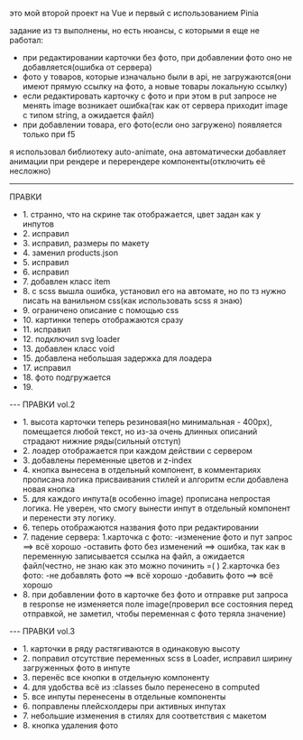 это мой второй проект на Vue и первый с использованием Pinia

задание из тз выполнены, но есть нюансы, с которыми я еще не работал:

<ul>
<li>при редактировании карточки без фото, при добавлении фото оно не добавляется(ошибка от сервера)</li>
<li>фото у товаров, которые изначально были в api, не загружаются(они имеют прямую ссылку на фото, а новые товары локальную ссылку)</li>
<li>если редактировать карточку с фото и при этом в put запросе не менять image возникает ошибка(так как от сервера приходит image с типом string, а ожидается файл)</li>
<li>при добавлении товара, его фото(если оно загружено) появляется только при f5</li>
</ul>

я использовал библиотеку auto-animate, она автоматически добавляет анимации при рендере и перерендере компоненты(отключить её несложно)

---

ПРАВКИ

<ul>
    <li>
        1. странно, что на скрине так отображается, цвет задан как у инпутов
    </li>
    <li>
        2. исправил
    </li>
    <li>
        3. исправил, размеры по макету
    </li>
    <li>
        4. заменил products.json
    </li>
    <li>
        5. исправил
    </li>
    <li>
        6. исправил
    </li>
    <li>
        7. добавлен класс item
    </li>
    <li>
        8. с scss вышла ошибка, установил его на автомате, но по тз нужно писать на ванильном css(как использовать scss я знаю)
    </li>
    <li>
        9. ограничено описание с помощью css
    </li>
    <li>
        10. картинки теперь отображаются сразу
    </li>
    <li>
        11. исправил
    </li>
    <li>
        12. подключил svg loader
    </li>
    <li>
        13. добавлен класс void
    </li>
    <li>
        15. добавлена небольшая задержка для лоадера
    </li>
    <li>
        17. исправил
    </li>
    <li>
        18. фото подгружается
    </li>
    <li>
        19. 
    </li>
</ul>
---
ПРАВКИ vol.2
<ul>
    <li>
        1. высота карточки теперь резиновая(но минимальная - 400px), 
        помещается любой текст, но из-за очень длинных описаний страдают нижние ряды(сильный отступ)
    </li>
    <li>
        2. лоадер отображается при каждом действии с сервером
    </li>
    <li>
        3. добавлены переменные цветов и z-index
    </li>
    <li>
        4. кнопка вынесена в отдельный компонент, в комментариях прописана логика присваивания стилей и алгоритм если добавлена новая кнопка
    </li>
    <li>
        5. для каждого инпута(в особенно image) прописана непростая логика. Не уверен, что смогу вынести инпут в отдельный компонент и перенести эту логику. 
    </li>
    <li>
        6. теперь отображаются названия фото при редактировании
    </li>
    <li>
        7. падение сервера:
        1.карточка с фото: 
            -изменение фото и пут запрос ==> всё хорошо
            -оставить фото без изменений ==> ошибка, так как в переменную записывается ссылка на файл, а ожидается файл(честно, не знаю как это можно починить =( )
        2.карточка без фото:
            -не добавлять фото ==> всё хорошо
            -добавить фото ==> всё хорошо
    </li>
    <li>
        8. при добавлении фото в карточке без фото и отправке put запроса в response не изменяется поле image(проверил все состояния перед отправкой, не заметил, чтобы переменная с фото теряла значение)
    </li>
</ul>
---
ПРАВКИ vol.3

<ul>
    <li>
        1. карточки в ряду растягиваются в одинаковую высоту
    </li>
    <li>
        2. поправил отсутствие переменных scss в Loader, исправил ширину загруженных фото в инпуте
    </li>
    <li>
        3. перенёс все кнопки в отдельную компоненту
    </li>
    <li>
        4. для удобства всё из :classes было перенесено в computed
    </li>
    <li>
        5. все инпуты перенесены в отдельные компоненты
    </li>
    <li>
        6. поправлены плейсхолдеры при активных инпутах
    </li>
    <li>
        7. небольшие изменения в стилях для соответствия с макетом
    </li>
    <li>
        8. кнопка удаления фото
    </li>
</ul>
